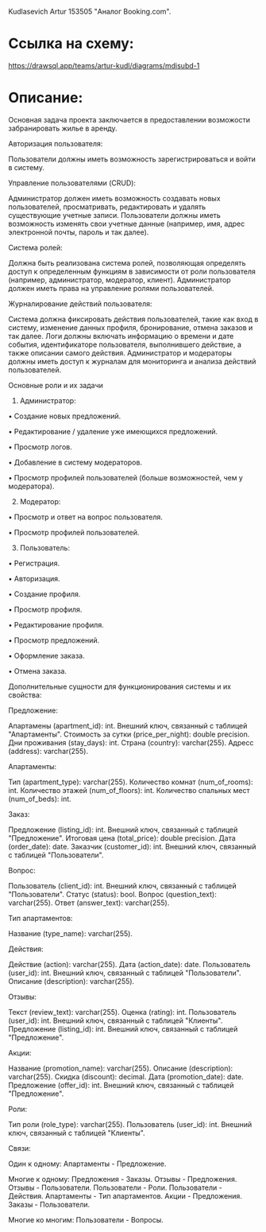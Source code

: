 Kudlasevich Artur 153505 "Аналог Booking.com".

# Ссылка на схему:
https://drawsql.app/teams/artur-kudl/diagrams/mdisubd-1

# Описание:
Основная задача проекта заключается в предоставлении возможости забранировать жилье в аренду.

Авторизация пользователя:

Пользователи должны иметь возможность зарегистрироваться и войти в систему.

Управление пользователями (CRUD):

Администратор должен иметь возможность создавать новых пользователей, просматривать, редактировать и удалять существующие учетные записи. Пользователи должны иметь возможность изменять свои учетные данные (например, имя, адрес электронной почты, пароль и так далее).

Система ролей:

Должна быть реализована система ролей, позволяющая определять доступ к определенным функциям в зависимости от роли пользователя (например, администратор, модератор, клиент). Администратор должен иметь права на управление ролями пользователей.

Журналирование действий пользователя:

Система должна фиксировать действия пользователей, такие как вход в систему, изменение данных профиля, бронирование, отмена заказов и так далее. Логи должны включать информацию о времени и дате события, идентификаторе пользователя, выполнившего действие, а также описании самого действия. Администратор и модераторы должны иметь доступ к журналам для мониторинга и анализа действий пользователей.

Основные роли и их задачи

1. Администратор:

•	Создание новых предложений.
 
•	Редактирование / удаление уже имеющихся предложений. 
 
•	Просмотр логов.
 
•	Добавление в систему модераторов.
 
•	Просмотр профилей пользователей (больше возможностей, чем у модератора).

2. Модератор:

•	Просмотр и ответ на вопрос пользователя.
 
•	Просмотр профилей пользователей.

3. Пользователь:

•	Регистрация.

•	Авторизация.
 
•	Создание профиля.
  
•	Просмотр профиля.
 
•	Редактирование профиля.
 
•	Просмотр предложений.
 
•	Оформление заказа.
 
•	Отмена заказа.

Дополнительные сущности для функционирования системы и их свойства:

Предложение:

Апартамены (apartment_id): int.
Внешний ключ, связанный с таблицей "Апартаменты".
Стоимость за сутки (price_per_night): double precision.
Дни проживания (stay_days): int.
Страна (country): varchar(255).
Адресс (address): varchar(255).

Апартаменты:

Тип (apartment_type): varchar(255).
Количество комнат (num_of_rooms): int.
Количество этажей (num_of_floors): int.
Количество спальных мест (num_of_beds): int.

Заказ:

Предложение (listing_id): int.
Внешний ключ, связанный с таблицей "Предложение".
Итоговая цена (total_price): double precision.
Дата (order_date): date.
Заказчик (customer_id): int.
Внешний ключ, связанный с таблицей "Пользователи".

Вопрос:

Пользователь (client_id): int.
Внешний ключ, связанный с таблицей "Пользователи".
Статус (status): bool.
Вопрос (question_text): varchar(255).
Ответ (answer_text): varchar(255).

Тип апартаментов:

Название (type_name): varchar(255).

Действия: 

Действие (action): varchar(255).
Дата (action_date): date.
Пользователь (user_id): int.
Внешний ключ, связанный с таблицей "Пользователи".
Описание (description): varchar(255).

Отзывы:
 
Текст (review_text): varchar(255).
Оценка (rating): int.
Пользователь (user_id): int.
Внешний ключ, связанный с таблицей "Клиенты".
Предложение (listing_id): int.
Внешний ключ, связанный с таблицей "Предложение".

Акции:
 
Название (promotion_name): varchar(255).
Описание (description): varchar(255).
Скидка (discount): decimal.
Дата (promotion_date): date.
Предложение (offer_id): int.
Внешний ключ, связанный с таблицей "Предложение".

Роли:
 
Тип роли (role_type): varchar(255).
Пользователь (user_id): int.
Внешний ключ, связанный с таблицей "Клиенты".

Связи:

Один к одному:
Апартаменты - Предложение.

Многие к одному:
Предложения - Заказы.
Отзывы - Предложения.
Отзывы - Пользователи.
Пользователи - Роли.
Пользователи - Действия.
Апартаменты - Тип апартаментов.
Акции - Предложения.
Заказы - Пользователи.

Многие ко многим:
Пользователи - Вопросы.
